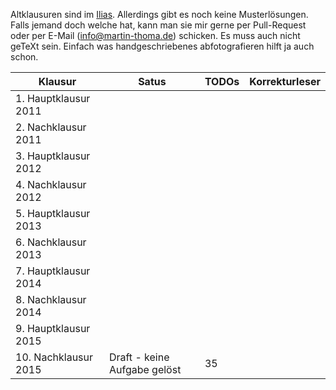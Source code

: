 Altklausuren sind im [Ilias](https://ilias.studium.kit.edu/goto_produktiv_fold_493586.html).
Allerdings gibt es noch keine Musterlösungen. Falls jemand doch welche hat,
kann man sie mir gerne per Pull-Request oder per E-Mail (info@martin-thoma.de)
schicken. Es muss auch nicht geTeXt sein. Einfach was handgeschriebenes
abfotografieren hilft ja auch schon.

<table>
    <thead>
        <tr>
            <th>Klausur</th>
            <th>Satus</th>
            <th>TODOs</th>
            <th>Korrekturleser</th>
        </tr>
    </thead>
    <tbody>
        <tr>
            <td>1. Hauptklausur 2011</td>
            <td>&nbsp;</td>
            <td>&nbsp;</td>
            <td>&nbsp;</td>
        </tr>
        <tr>
            <td>2. Nachklausur 2011</td>
            <td>&nbsp;</td>
            <td>&nbsp;</td>
            <td>&nbsp;</td>
        </tr>
        <tr>
            <td>3. Hauptklausur 2012</td>
            <td>&nbsp;</td>
            <td>&nbsp;</td>
            <td>&nbsp;</td>
        </tr>
        <tr>
            <td>4. Nachklausur 2012</td>
            <td>&nbsp;</td>
            <td>&nbsp;</td>
            <td>&nbsp;</td>
        </tr>
        <tr>
            <td>5. Hauptklausur 2013</td>
            <td>&nbsp;</td>
            <td>&nbsp;</td>
            <td>&nbsp;</td>
        </tr>
        <tr>
            <td>6. Nachklausur 2013</td>
            <td>&nbsp;</td>
            <td>&nbsp;</td>
            <td>&nbsp;</td>
        </tr>
        <tr>
            <td>7. Hauptklausur 2014</td>
            <td>&nbsp;</td>
            <td>&nbsp;</td>
            <td>&nbsp;</td>
        </tr>
        <tr>
            <td>8. Nachklausur 2014</td>
            <td>&nbsp;</td>
            <td>&nbsp;</td>
            <td>&nbsp;</td>
        </tr>
        <tr>
            <td>9. Hauptklausur 2015</td>
            <td>&nbsp;</td>
            <td>&nbsp;</td>
            <td>&nbsp;</td>
        </tr>
        <tr>
            <td>10. Nachklausur 2015</td>
            <td>Draft - keine Aufgabe gelöst</td>
            <td>35</td>
            <td>&nbsp;</td>
        </tr>
    </tbody>
</table>